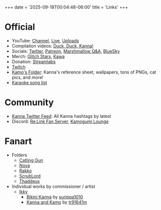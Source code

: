 +++
date = '2025-09-18T00:04:48-06:00'
title = 'Links'
+++
# Official
* YouTube: [Channel][kanna_channel], [Live][kanna_live], [Uploads][kanna_uploads]
* Compilation videos: [Duck, Duck, Kanna!][kanna_clips]
* Socials: [Twitter][kanna_twitter], [Patreon][kanna_patreon], [Marshmallow Q&A][kanna_maro], [BlueSky][kanna_bsky]
* Merch: [Glitch Stars][kanna_merch_gs], [Kawa][kanna_merch_kawa]
* Donation: [Streamlabs][kanna_streamlabs]
* [Twitch][kanna_twitch]
* [Kamo's Folder][kanna_kamos_folder]: Kanna's reference sheet, wallpapers, tons of PNGs, cat pics, and more!
* [Karaoke song list](https://www.streamersonglist.com/t/kannayanagi/songs)

[kanna_channel]: https://www.youtube.com/channel/UClxj3GlGphZVgd1SLYhZKmg
[kanna_live]: https://www.youtube.com/channel/UClxj3GlGphZVgd1SLYhZKmg/live
[kanna_uploads]: https://www.youtube.com/playlist?list=UUlxj3GlGphZVgd1SLYhZKmg
[kanna_twitch]: https://www.twitch.tv/kannayanagi
[kanna_patreon]: https://www.patreon.com/c/Kanna_Yanagi
[kanna_merch_kawa]: https://merch.kawaentertainment.com/collections/kanna-yanagi
[kanna_merch_gs]: https://www.glitchstars.com/kannayanagishop
[kanna_twitter]: https://x.com/i/user/1790395453709946880
[kanna_streamlabs]: https://streamlabs.com/quawawa/tip
[kanna_bsky]: https://bsky.app/profile/did:plc:roxbrzbinwyqzwpt7lw5mapi
[kanna_clips]: https://www.youtube.com/channel/UCfOKCzmjiGWgXnDyHK1phgA
[kanna_kamos_folder]: https://drive.google.com/drive/folders/1gF4s2gtaM2WHHyQS0fobsHRsF31gczGt
[kanna_maro]: https://marshmallow-qa.com/n76bewc55j62p4n
[kanna_songlist]: https://www.streamersonglist.com/t/kannayanagi/songs

# Community
* [Kanna Twitter Feed](https://x.com/search?q=(from%3A%40KannaPixelLink)%20OR%20(%23KannaYanagi%20OR%20%23KamoTime%20OR%20%23KannOfPaint%20OR%20%23KannaCases%20OR%20%23HumuHumor%20OR%20%23Kamogumi%20OR%20%23KannaBirthday2024%20OR%20%23KamoCooking)&src=typed_query&f=live): All Kanna hashtags by latest
* Discord: [Re:Link Fan Server][community_discord_relink], [Kamogumi Lounge][community_discord_lounge]

#  Fanart
* Folders
  * [Catling Gun](https://drive.google.com/drive/folders/1Nx-0kEhZ-mofprCxuqqUIJQAEOM1o-Th)
  * [Nova][community_skeb_nova]
  * [Rakko][community_skeb_rakko]
  * [ScrubLord][community_skeb_scrub]
  * [Thaddeus][community_skeb_thad]
* Individual works by commissioner / artist
  * [Ikky](https://x.com/IkkyAnomaly)
    * [Bikini Kanna](https://drive.google.com/drive/folders/1eJU9Ohyfu1V9VUysmIlC4FLcm4ImKAp1) by [surippa1010](https://x.com/surippa1010)
    * [Kanna and Kamo](https://drive.google.com/drive/folders/1D6QWPdlKjnTW7-UL78AFucqG2IX2Tgm-) by [tr91641m](https://x.com/tr91641m)

[community_discord_relink]: https://discord.gg/pxcutiefans
[community_discord_lounge]: https://discord.gg/7YPpm6tPu7
[community_skeb_thad]: https://drive.google.com/drive/u/0/folders/13hk79yBlkRiXpPKcJv_6_XOhUxkF2BYT
[community_skeb_nova]: https://drive.google.com/drive/u/0/folders/1dZBVLHzgkSN2foE0hIdf_E3B4Rp5AbPg
[community_skeb_scrub]: https://drive.google.com/drive/u/0/folders/1Tqq5nRDPNvi5q1c_zaXftYosuy_P_LPb
[community_skeb_rakko]: https://drive.google.com/drive/folders/15pD8kvclvNVTDonfmW8s90eb5B822l5J
